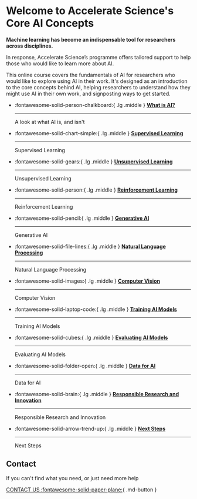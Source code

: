 # Welcome to Accelerate Science's Core AI Concepts

**Machine learning has become an indispensable tool for researchers across disciplines.**

In response, Accelerate Science’s programme offers tailored support to help those who would like to learn more about AI. 

This online course covers the fundamentals of AI for researchers who would like to explore using AI in their work. It's designed as an introduction to the core concepts behind AI, helping researchers to understand how they might use AI in their own work, and signposting ways to get started. 




<div class="grid cards" markdown>

-   :fontawesome-solid-person-chalkboard:{ .lg .middle } [__What is AI?__](what-is-ai.md)

    ---
    A look at what AI is, and isn't

</div>



<div class="grid cards" markdown>

-   :fontawesome-solid-chart-simple:{ .lg .middle } [__Supervised Learning__](supervised-learning.md)

    ---
    Supervised Learning

</div>


<div class="grid cards" markdown>

-   :fontawesome-solid-gears:{ .lg .middle } [__Unsupervised Learning__](unsupervised-learning.md)

    ---
    Unsupervised Learning

</div>


<div class="grid cards" markdown>

-   :fontawesome-solid-person:{ .lg .middle } [__Reinforcement Learning__](reinforcement-learning.md)

    ---
    Reinforcement Learning

</div>

<div class="grid cards" markdown>

-   :fontawesome-solid-pencil:{ .lg .middle } [__Generative AI__](generative-ai.md)

    ---
    Generative AI

</div>


<div class="grid cards" markdown>

-   :fontawesome-solid-file-lines:{ .lg .middle } [__Natural Language Processing__](nlp.md)

    ---
    Natural Language Processing

</div>

<div class="grid cards" markdown>

-   :fontawesome-solid-images:{ .lg .middle } [__Computer Vision__](image.md)

    ---
    Computer Vision

</div>


<div class="grid cards" markdown>

-   :fontawesome-solid-laptop-code:{ .lg .middle } [__Training AI Models__](training.md)

    ---
    Training AI Models

</div>

<div class="grid cards" markdown>

-   :fontawesome-solid-cubes:{ .lg .middle } [__Evaluating AI Models__](evaluating.md)

    ---
    Evaluating AI Models

</div>

<div class="grid cards" markdown>

-   :fontawesome-solid-folder-open:{ .lg .middle } [__Data for AI__](data.md)

    ---
    Data for AI

</div>

<div class="grid cards" markdown>

-   :fontawesome-solid-brain:{ .lg .middle } [__Responsible Research and Innovation__](responsible-research-innovation.md)

    ---
    Responsible Research and Innovation

</div>


<div class="grid cards" markdown>

-   :fontawesome-solid-arrow-trend-up:{ .lg .middle } [__Next Steps__](next-steps.md)

    ---
    Next Steps

</div>


## Contact
If you can't find what you need, or just need more help

[CONTACT US :fontawesome-solid-paper-plane:](mailto:accelerate-mle@cst.cam.ac.uk){ .md-button }